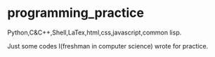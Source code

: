 # programming_practice
Python,C&C++,Shell,LaTex,html,css,javascript,common lisp.

Just some codes I(freshman in computer science) wrote for practice.
